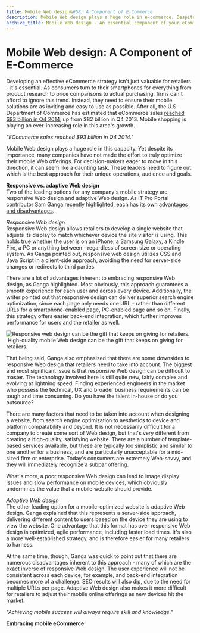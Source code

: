 ```yaml
---
title: Mobile Web design&#58; A Component of E-Commerce
description: Mobile Web design plays a huge role in e-commerce. Despite its importance, many companies have not made the effort to optimize mobile web offerings.
archive_title: Mobile Web design - An essential component of your eCommerce strategy
---
```


# Mobile Web design: A Component of E-Commerce

Developing an effective eCommerce strategy isn't just valuable for retailers - it's essential. As consumers turn to their smartphones for everything from product research to price comparisons to actual purchasing, firms can't afford to ignore this trend. Instead, they need to ensure their mobile solutions are as inviting and easy to use as possible. After all, the U.S. Department of Commerce has estimated that eCommerce sales [reached $93 billion in Q4 2014](https://www.census.gov/retail/mrts/www/data/pdf/ec_current.pdf), up from $82 billion in Q4 2013. Mobile shopping is playing an ever-increasing role in this area's growth.

_"ECommerce sales reached $93 billion in Q4 2014."_

Mobile Web design plays a huge role in this capacity. Yet despite its importance, many companies have not made the effort to truly optimize their mobile Web offerings. For decision-makers eager to move in this direction, it can seem like a daunting task. These leaders need to figure out which is the best approach for their unique operations, audience and goals. 

**Responsive vs. adaptive Web design**  
Two of the leading options for any company's mobile strategy are responsive Web design and adaptive Web design. As IT Pro Portal contributor Sam Ganga recently highlighted, each has its own [advantages and disadvantages](http://www.itproportal.com/2015/08/11/choosing-a-mobile-web-design-approach-to-maximise-your-ecommerce-strategy/).

_Responsive Web design_  
Responsive Web design allows retailers to develop a single website that adjusts its display to match whichever device the site visitor is using. This holds true whether the user is on an iPhone, a Samsung Galaxy, a Kindle Fire, a PC or anything between - regardless of screen size or operating system. As Ganga pointed out, responsive web design utilizes CSS and Java Script in a client-side approach, avoiding the need for server-side changes or redirects to third parties.

There are a lot of advantages inherent to embracing responsive Web design, as Ganga highlighted. Most obviously, this approach guarantees a smooth experience for each user and across every device. Additionally, the writer pointed out that responsive design can deliver superior search engine optimization, since each page only needs one URL - rather than different URLs for a smartphone-enabled page, PC-enabled page and so on. Finally, this strategy offers easier back-end integration, which further improves performance for users and the retailer as well.

![Responsive web design can be the gift that keeps on giving for retailers. ](http://media.syrinx.com/media/06320ed4-4f81-4d18-8d4f-45d509c0f959/img/3340/14096798.jpg) High-quality mobile Web design can be the gift that keeps on giving for retailers.

That being said, Ganga also emphasized that there are some downsides to responsive Web design that retailers need to take into account. The biggest and most significant issue is that responsive Web design can be difficult to master. The technology involved here is still quite new, fairly complex and evolving at lightning speed. Finding experienced engineers in the market who possess the technical, UX and broader business requirements can be tough and time consuming. Do you have the talent in-house or do you outsource?

There are many factors that need to be taken into account when designing a website, from search engine optimization to aesthetics to device and platform compatability and beyond. It is not necessarily difficult for a company to create some sort of Web design, but that's very different from creating a high-quality, satisfying website. There are a number of template-based services available, but these are typically too simplistic and similar to one another for a business, and are particularly unacceptable for a mid-sized firm or enterprise. Today's consumers are extremely Web-savvy, and they will immediately recognize a subpar offering.  

What's more, a poor responsive Web design can lead to image display issues and slow performance on mobile devices, which obviously undermines the value that a mobile website should provide.

_Adaptive Web design_  
The other leading option for a mobile-optimized website is adaptive Web design. Ganga explained that this represents a server-side approach, delivering different content to users based on the device they are using to view the website. One advantage that this format has over responsive Web design is optimized, agile performance, including faster load times. It's also a more well-established strategy, and is therefore easier for many retailers to harness.

At the same time, though, Ganga was quick to point out that there are numerous disadvantages inherent to this approach - many of which are the exact inverse of responsive Web design. The user experience will not be consistent across each device, for example, and back-end integration becomes more of a challenge. SEO results will also dip, due to the need for multiple URLs per page. Adaptive Web design also makes it more difficult for retailers to adjust their mobile online offerings as new devices hit the market.

_"Achieving mobile success will always require skill and knowledge."_

**Embracing mobile eCommerce**
